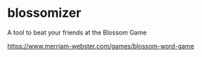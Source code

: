 # blossomizer
A tool to beat your friends at the Blossom Game

https://www.merriam-webster.com/games/blossom-word-game
